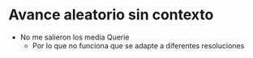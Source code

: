 # Avance aleatorio sin contexto

 - No me salieron los media Querie
   - Por lo que no funciona que se adapte a diferentes resoluciones

 